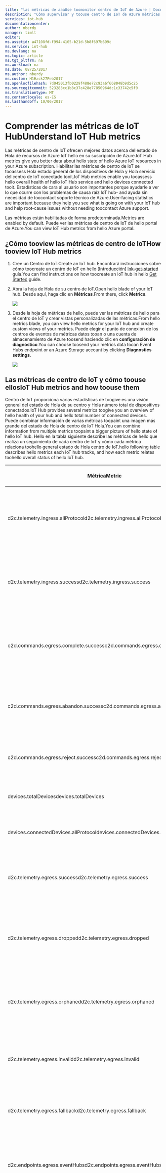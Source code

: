 ```yaml
---
title: "las métricas de aaaUse toomonitor centro de IoT de Azure | Documentos de Microsoft"
description: "Cómo supervisar y toouse centro de IoT de Azure métricas tooassess Hola estado general de los centros de IoT."
services: iot-hub
documentationcenter: 
author: nberdy
manager: timlt
editor: 
ms.assetid: a47108fd-f994-4105-b21d-5b8f697b699c
ms.service: iot-hub
ms.devlang: na
ms.topic: article
ms.tgt_pltfrm: na
ms.workload: na
ms.date: 08/25/2017
ms.author: nberdy
ms.custom: H1Hack27Feb2017
ms.openlocfilehash: 7d045013fb0229f488e72c93a6f668048b9d5c25
ms.sourcegitcommit: 523283cc1b3c37c428e77850964dc1c33742c5f0
ms.translationtype: MT
ms.contentlocale: es-ES
ms.lasthandoff: 10/06/2017
---
```

# <a name="understand-iot-hub-metrics"></a><span data-ttu-id="803fb-103">Comprender las métricas de IoT Hub</span><span class="sxs-lookup"><span data-stu-id="803fb-103">Understand IoT Hub metrics</span></span>
<span data-ttu-id="803fb-104">Las métricas de centro de IoT ofrecen mejores datos acerca del estado de Hola de recursos de Azure IoT hello en su suscripción de Azure.</span><span class="sxs-lookup"><span data-stu-id="803fb-104">IoT Hub metrics give you better data about hello state of hello Azure IoT resources in your Azure subscription.</span></span> <span data-ttu-id="803fb-105">Habilitar las métricas de centro de IoT se tooassess Hola estado general de los dispositivos de Hola y Hola servicio del centro de IoT conectado tooit.</span><span class="sxs-lookup"><span data-stu-id="803fb-105">IoT Hub metrics enable you tooassess hello overall health of hello IoT Hub service and hello devices connected tooit.</span></span> <span data-ttu-id="803fb-106">Estadísticas de cara al usuario son importantes porque ayudarle a ver lo que ocurre con los problemas de causa raíz IoT hub- and ayuda sin necesidad de toocontact soporte técnico de Azure.</span><span class="sxs-lookup"><span data-stu-id="803fb-106">User-facing statistics are important because they help you see what is going on with your IoT hub and help root-cause issues without needing toocontact Azure support.</span></span>

<span data-ttu-id="803fb-107">Las métricas están habilitadas de forma predeterminada.</span><span class="sxs-lookup"><span data-stu-id="803fb-107">Metrics are enabled by default.</span></span> <span data-ttu-id="803fb-108">Puede ver las métricas de centro de IoT de hello portal de Azure.</span><span class="sxs-lookup"><span data-stu-id="803fb-108">You can view IoT Hub metrics from hello Azure portal.</span></span>

## <a name="how-tooview-iot-hub-metrics"></a><span data-ttu-id="803fb-109">¿Cómo tooview las métricas de centro de IoT</span><span class="sxs-lookup"><span data-stu-id="803fb-109">How tooview IoT Hub metrics</span></span>
1. <span data-ttu-id="803fb-110">Cree un Centro de IoT.</span><span class="sxs-lookup"><span data-stu-id="803fb-110">Create an IoT hub.</span></span> <span data-ttu-id="803fb-111">Encontrará instrucciones sobre cómo toocreate un centro de IoT en hello [Introducción] [ lnk-get-started] guía.</span><span class="sxs-lookup"><span data-stu-id="803fb-111">You can find instructions on how toocreate an IoT hub in hello [Get Started][lnk-get-started] guide.</span></span>
2. <span data-ttu-id="803fb-112">Abra la hoja de Hola de su centro de IoT.</span><span class="sxs-lookup"><span data-stu-id="803fb-112">Open hello blade of your IoT hub.</span></span> <span data-ttu-id="803fb-113">Desde aquí, haga clic en **Métricas**.</span><span class="sxs-lookup"><span data-stu-id="803fb-113">From there, click **Metrics**.</span></span>
   
    ![][1]
3. <span data-ttu-id="803fb-114">Desde la hoja de métricas de hello, puede ver las métricas de hello para el centro de IoT y crear vistas personalizadas de las métricas.</span><span class="sxs-lookup"><span data-stu-id="803fb-114">From hello metrics blade, you can view hello metrics for your IoT hub and create custom views of your metrics.</span></span> <span data-ttu-id="803fb-115">Puede elegir el punto de conexión de los centros de eventos de métricas datos tooan o una cuenta de almacenamiento de Azure toosend haciendo clic en **configuración de diagnóstico**.</span><span class="sxs-lookup"><span data-stu-id="803fb-115">You can choose toosend your metrics data tooan Event Hubs endpoint or an Azure Storage account by clicking **Diagnostics settings**.</span></span>
   
    ![][2]

## <a name="iot-hub-metrics-and-how-toouse-them"></a><span data-ttu-id="803fb-116">Las métricas de centro de IoT y cómo toouse ellos</span><span class="sxs-lookup"><span data-stu-id="803fb-116">IoT Hub metrics and how toouse them</span></span>
<span data-ttu-id="803fb-117">Centro de IoT proporciona varias estadísticas de toogive es una visión general del estado de Hola de su centro y Hola número total de dispositivos conectados.</span><span class="sxs-lookup"><span data-stu-id="803fb-117">IoT Hub provides several metrics toogive you an overview of hello health of your hub and hello total number of connected devices.</span></span> <span data-ttu-id="803fb-118">Puede combinar información de varias métricas toopaint una imagen más grande del estado de Hola de centro de IoT Hola.</span><span class="sxs-lookup"><span data-stu-id="803fb-118">You can combine information from multiple metrics toopaint a bigger picture of hello state of hello IoT hub.</span></span> <span data-ttu-id="803fb-119">Hello en la tabla siguiente describe las métricas de hello que realiza un seguimiento de cada centro de IoT y cómo cada métrica relaciona toohello general estado de Hola centro de IoT.</span><span class="sxs-lookup"><span data-stu-id="803fb-119">hello following table describes hello metrics each IoT hub tracks, and how each metric relates toohello overall status of hello IoT hub.</span></span>

|<span data-ttu-id="803fb-120">Métrica</span><span class="sxs-lookup"><span data-stu-id="803fb-120">Metric</span></span>|<span data-ttu-id="803fb-121">Nombre de métrica para mostrar</span><span class="sxs-lookup"><span data-stu-id="803fb-121">Metric Display Name</span></span>|<span data-ttu-id="803fb-122">Unidad</span><span class="sxs-lookup"><span data-stu-id="803fb-122">Unit</span></span>|<span data-ttu-id="803fb-123">Tipo de agregación</span><span class="sxs-lookup"><span data-stu-id="803fb-123">Aggregation Type</span></span>|<span data-ttu-id="803fb-124">Description</span><span class="sxs-lookup"><span data-stu-id="803fb-124">Description</span></span>|
|---|---|---|---|---|
|<span data-ttu-id="803fb-125">d2c.telemetry.ingress.allProtocol</span><span class="sxs-lookup"><span data-stu-id="803fb-125">d2c.telemetry.ingress.allProtocol</span></span>|<span data-ttu-id="803fb-126">Intentos de envío de mensajes de telemetría</span><span class="sxs-lookup"><span data-stu-id="803fb-126">Telemetry message send attempts</span></span>|<span data-ttu-id="803fb-127">Recuento</span><span class="sxs-lookup"><span data-stu-id="803fb-127">Count</span></span>|<span data-ttu-id="803fb-128">Total</span><span class="sxs-lookup"><span data-stu-id="803fb-128">Total</span></span>|<span data-ttu-id="803fb-129">Número de toobe intento de telemetría de dispositivo para la nube mensajes enviados tooyour centro de IoT</span><span class="sxs-lookup"><span data-stu-id="803fb-129">Number of device-to-cloud telemetry messages attempted toobe sent tooyour IoT hub</span></span>|
|<span data-ttu-id="803fb-130">d2c.telemetry.ingress.success</span><span class="sxs-lookup"><span data-stu-id="803fb-130">d2c.telemetry.ingress.success</span></span>|<span data-ttu-id="803fb-131">Mensajes de telemetría enviados</span><span class="sxs-lookup"><span data-stu-id="803fb-131">Telemetry messages sent</span></span>|<span data-ttu-id="803fb-132">Recuento</span><span class="sxs-lookup"><span data-stu-id="803fb-132">Count</span></span>|<span data-ttu-id="803fb-133">Total</span><span class="sxs-lookup"><span data-stu-id="803fb-133">Total</span></span>|<span data-ttu-id="803fb-134">Número de mensajes de telemetría de dispositivo para la nube enviado correctamente el centro de IoT tooyour</span><span class="sxs-lookup"><span data-stu-id="803fb-134">Number of device-to-cloud telemetry messages sent successfully tooyour IoT hub</span></span>|
|<span data-ttu-id="803fb-135">c2d.commands.egress.complete.success</span><span class="sxs-lookup"><span data-stu-id="803fb-135">c2d.commands.egress.complete.success</span></span>|<span data-ttu-id="803fb-136">Comandos completados</span><span class="sxs-lookup"><span data-stu-id="803fb-136">Commands completed</span></span>|<span data-ttu-id="803fb-137">Recuento</span><span class="sxs-lookup"><span data-stu-id="803fb-137">Count</span></span>|<span data-ttu-id="803fb-138">Total</span><span class="sxs-lookup"><span data-stu-id="803fb-138">Total</span></span>|<span data-ttu-id="803fb-139">Número de comandos en la nube al dispositivo que se completó correctamente por dispositivo de Hola</span><span class="sxs-lookup"><span data-stu-id="803fb-139">Number of cloud-to-device commands completed successfully by hello device</span></span>|
|<span data-ttu-id="803fb-140">c2d.commands.egress.abandon.success</span><span class="sxs-lookup"><span data-stu-id="803fb-140">c2d.commands.egress.abandon.success</span></span>|<span data-ttu-id="803fb-141">Comandos abandonados</span><span class="sxs-lookup"><span data-stu-id="803fb-141">Commands abandoned</span></span>|<span data-ttu-id="803fb-142">Recuento</span><span class="sxs-lookup"><span data-stu-id="803fb-142">Count</span></span>|<span data-ttu-id="803fb-143">Total</span><span class="sxs-lookup"><span data-stu-id="803fb-143">Total</span></span>|<span data-ttu-id="803fb-144">Número de comandos en la nube al dispositivo abandonados por el dispositivo de Hola</span><span class="sxs-lookup"><span data-stu-id="803fb-144">Number of cloud-to-device commands abandoned by hello device</span></span>|
|<span data-ttu-id="803fb-145">c2d.commands.egress.reject.success</span><span class="sxs-lookup"><span data-stu-id="803fb-145">c2d.commands.egress.reject.success</span></span>|<span data-ttu-id="803fb-146">Comandos rechazados</span><span class="sxs-lookup"><span data-stu-id="803fb-146">Commands rejected</span></span>|<span data-ttu-id="803fb-147">Recuento</span><span class="sxs-lookup"><span data-stu-id="803fb-147">Count</span></span>|<span data-ttu-id="803fb-148">Total</span><span class="sxs-lookup"><span data-stu-id="803fb-148">Total</span></span>|<span data-ttu-id="803fb-149">Número de comandos en la nube al dispositivo rechazado por dispositivo de Hola</span><span class="sxs-lookup"><span data-stu-id="803fb-149">Number of cloud-to-device commands rejected by hello device</span></span>|
|<span data-ttu-id="803fb-150">devices.totalDevices</span><span class="sxs-lookup"><span data-stu-id="803fb-150">devices.totalDevices</span></span>|<span data-ttu-id="803fb-151">Número total de dispositivos</span><span class="sxs-lookup"><span data-stu-id="803fb-151">Total devices</span></span>|<span data-ttu-id="803fb-152">Recuento</span><span class="sxs-lookup"><span data-stu-id="803fb-152">Count</span></span>|<span data-ttu-id="803fb-153">Total</span><span class="sxs-lookup"><span data-stu-id="803fb-153">Total</span></span>|<span data-ttu-id="803fb-154">Número de dispositivos registrados tooyour centro de IoT</span><span class="sxs-lookup"><span data-stu-id="803fb-154">Number of devices registered tooyour IoT hub</span></span>|
|<span data-ttu-id="803fb-155">devices.connectedDevices.allProtocol</span><span class="sxs-lookup"><span data-stu-id="803fb-155">devices.connectedDevices.allProtocol</span></span>|<span data-ttu-id="803fb-156">Dispositivos conectados</span><span class="sxs-lookup"><span data-stu-id="803fb-156">Connected devices</span></span>|<span data-ttu-id="803fb-157">Recuento</span><span class="sxs-lookup"><span data-stu-id="803fb-157">Count</span></span>|<span data-ttu-id="803fb-158">Total</span><span class="sxs-lookup"><span data-stu-id="803fb-158">Total</span></span>|<span data-ttu-id="803fb-159">Centro de IoT tooyour el número de dispositivos conectados</span><span class="sxs-lookup"><span data-stu-id="803fb-159">Number of devices connected tooyour IoT hub</span></span>|
|<span data-ttu-id="803fb-160">d2c.telemetry.egress.success</span><span class="sxs-lookup"><span data-stu-id="803fb-160">d2c.telemetry.egress.success</span></span>|<span data-ttu-id="803fb-161">Mensajes de telemetría entregados</span><span class="sxs-lookup"><span data-stu-id="803fb-161">Telemetry messages delivered</span></span>|<span data-ttu-id="803fb-162">Recuento</span><span class="sxs-lookup"><span data-stu-id="803fb-162">Count</span></span>|<span data-ttu-id="803fb-163">Total</span><span class="sxs-lookup"><span data-stu-id="803fb-163">Total</span></span>|<span data-ttu-id="803fb-164">Número de veces que los mensajes se han escrito correctamente tooendpoints (total)</span><span class="sxs-lookup"><span data-stu-id="803fb-164">Number of times messages were successfully written tooendpoints (total)</span></span>|
|<span data-ttu-id="803fb-165">d2c.telemetry.egress.dropped</span><span class="sxs-lookup"><span data-stu-id="803fb-165">d2c.telemetry.egress.dropped</span></span>|<span data-ttu-id="803fb-166">Mensajes descartados</span><span class="sxs-lookup"><span data-stu-id="803fb-166">Dropped messages</span></span>|<span data-ttu-id="803fb-167">Recuento</span><span class="sxs-lookup"><span data-stu-id="803fb-167">Count</span></span>|<span data-ttu-id="803fb-168">Total</span><span class="sxs-lookup"><span data-stu-id="803fb-168">Total</span></span>|<span data-ttu-id="803fb-169">Número de mensajes quitados porque no coincidían con las rutas y se deshabilitó la ruta de reserva de Hola</span><span class="sxs-lookup"><span data-stu-id="803fb-169">Number of messages dropped because they did not match any routes and hello fallback route was disabled</span></span>|
|<span data-ttu-id="803fb-170">d2c.telemetry.egress.orphaned</span><span class="sxs-lookup"><span data-stu-id="803fb-170">d2c.telemetry.egress.orphaned</span></span>|<span data-ttu-id="803fb-171">Mensajes huérfanos</span><span class="sxs-lookup"><span data-stu-id="803fb-171">Orphaned messages</span></span>|<span data-ttu-id="803fb-172">Recuento</span><span class="sxs-lookup"><span data-stu-id="803fb-172">Count</span></span>|<span data-ttu-id="803fb-173">Total</span><span class="sxs-lookup"><span data-stu-id="803fb-173">Total</span></span>|<span data-ttu-id="803fb-174">recuento de Hola de mensajes no coincide con ninguna ruta incluida la ruta de reserva de Hola</span><span class="sxs-lookup"><span data-stu-id="803fb-174">hello count of messages not matching any routes including hello fallback route</span></span>|
|<span data-ttu-id="803fb-175">d2c.telemetry.egress.invalid</span><span class="sxs-lookup"><span data-stu-id="803fb-175">d2c.telemetry.egress.invalid</span></span>|<span data-ttu-id="803fb-176">Mensajes no válidos</span><span class="sxs-lookup"><span data-stu-id="803fb-176">Invalid messages</span></span>|<span data-ttu-id="803fb-177">Recuento</span><span class="sxs-lookup"><span data-stu-id="803fb-177">Count</span></span>|<span data-ttu-id="803fb-178">Total</span><span class="sxs-lookup"><span data-stu-id="803fb-178">Total</span></span>|<span data-ttu-id="803fb-179">Hello número de mensajes no entregados debido tooincompatibility con punto de conexión de Hola</span><span class="sxs-lookup"><span data-stu-id="803fb-179">hello count of messages not delivered due tooincompatibility with hello endpoint</span></span>|
|<span data-ttu-id="803fb-180">d2c.telemetry.egress.fallback</span><span class="sxs-lookup"><span data-stu-id="803fb-180">d2c.telemetry.egress.fallback</span></span>|<span data-ttu-id="803fb-181">Mensajes que coinciden con la condición de reserva</span><span class="sxs-lookup"><span data-stu-id="803fb-181">Messages matching fallback condition</span></span>|<span data-ttu-id="803fb-182">Recuento</span><span class="sxs-lookup"><span data-stu-id="803fb-182">Count</span></span>|<span data-ttu-id="803fb-183">Total</span><span class="sxs-lookup"><span data-stu-id="803fb-183">Total</span></span>|<span data-ttu-id="803fb-184">Número de mensajes enviados de extremo de reserva toohello</span><span class="sxs-lookup"><span data-stu-id="803fb-184">Number of messages written toohello fallback endpoint</span></span>|
|<span data-ttu-id="803fb-185">d2c.endpoints.egress.eventHubs</span><span class="sxs-lookup"><span data-stu-id="803fb-185">d2c.endpoints.egress.eventHubs</span></span>|<span data-ttu-id="803fb-186">Mensajes entregan tooEvent los extremos del centro</span><span class="sxs-lookup"><span data-stu-id="803fb-186">Messages delivered tooEvent Hub endpoints</span></span>|<span data-ttu-id="803fb-187">Recuento</span><span class="sxs-lookup"><span data-stu-id="803fb-187">Count</span></span>|<span data-ttu-id="803fb-188">Total</span><span class="sxs-lookup"><span data-stu-id="803fb-188">Total</span></span>|<span data-ttu-id="803fb-189">Número de veces que los mensajes se trataban tooEvent escrito correctamente los extremos del centro</span><span class="sxs-lookup"><span data-stu-id="803fb-189">Number of times messages were successfully written tooEvent Hub endpoints</span></span>|
|<span data-ttu-id="803fb-190">d2c.endpoints.latency.eventHubs</span><span class="sxs-lookup"><span data-stu-id="803fb-190">d2c.endpoints.latency.eventHubs</span></span>|<span data-ttu-id="803fb-191">Latencia de mensajes para los puntos de conexión del Centro de eventos</span><span class="sxs-lookup"><span data-stu-id="803fb-191">Message latency for Event Hub endpoints</span></span>|<span data-ttu-id="803fb-192">Milisegundos</span><span class="sxs-lookup"><span data-stu-id="803fb-192">Milliseconds</span></span>|<span data-ttu-id="803fb-193">Media</span><span class="sxs-lookup"><span data-stu-id="803fb-193">Average</span></span>|<span data-ttu-id="803fb-194">Hola promedio de latencia entre la entrada de mensaje y el centro de IoT toohello de mensaje de entrada en un punto de conexión de concentrador de eventos, en milisegundos</span><span class="sxs-lookup"><span data-stu-id="803fb-194">hello average latency between message ingress toohello IoT hub and message ingress into an Event Hub endpoint, in milliseconds</span></span>|
|<span data-ttu-id="803fb-195">d2c.endpoints.egress.serviceBusQueues</span><span class="sxs-lookup"><span data-stu-id="803fb-195">d2c.endpoints.egress.serviceBusQueues</span></span>|<span data-ttu-id="803fb-196">Mensajes entregan tooService puntos de conexión de la cola de Bus</span><span class="sxs-lookup"><span data-stu-id="803fb-196">Messages delivered tooService Bus Queue endpoints</span></span>|<span data-ttu-id="803fb-197">Recuento</span><span class="sxs-lookup"><span data-stu-id="803fb-197">Count</span></span>|<span data-ttu-id="803fb-198">Total</span><span class="sxs-lookup"><span data-stu-id="803fb-198">Total</span></span>|<span data-ttu-id="803fb-199">Número de veces mensajes se trataban como puntos de conexión de la cola de Bus tooService escrito correctamente</span><span class="sxs-lookup"><span data-stu-id="803fb-199">Number of times messages were successfully written tooService Bus Queue endpoints</span></span>|
|<span data-ttu-id="803fb-200">d2c.endpoints.latency.serviceBusQueues</span><span class="sxs-lookup"><span data-stu-id="803fb-200">d2c.endpoints.latency.serviceBusQueues</span></span>|<span data-ttu-id="803fb-201">Latencia de mensajes para los puntos de conexión de la cola de Service Bus</span><span class="sxs-lookup"><span data-stu-id="803fb-201">Message latency for Service Bus Queue endpoints</span></span>|<span data-ttu-id="803fb-202">Milisegundos</span><span class="sxs-lookup"><span data-stu-id="803fb-202">Milliseconds</span></span>|<span data-ttu-id="803fb-203">Media</span><span class="sxs-lookup"><span data-stu-id="803fb-203">Average</span></span>|<span data-ttu-id="803fb-204">Hola promedio de latencia entre la entrada de mensaje y el centro de IoT toohello de mensaje de entrada en un punto de conexión de la cola de Bus de servicio, en milisegundos</span><span class="sxs-lookup"><span data-stu-id="803fb-204">hello average latency between message ingress toohello IoT hub and message ingress into a Service Bus Queue endpoint, in milliseconds</span></span>|
|<span data-ttu-id="803fb-205">d2c.endpoints.egress.serviceBusTopics</span><span class="sxs-lookup"><span data-stu-id="803fb-205">d2c.endpoints.egress.serviceBusTopics</span></span>|<span data-ttu-id="803fb-206">Mensajes entregan tooService puntos de conexión de tema de Bus</span><span class="sxs-lookup"><span data-stu-id="803fb-206">Messages delivered tooService Bus Topic endpoints</span></span>|<span data-ttu-id="803fb-207">Recuento</span><span class="sxs-lookup"><span data-stu-id="803fb-207">Count</span></span>|<span data-ttu-id="803fb-208">Total</span><span class="sxs-lookup"><span data-stu-id="803fb-208">Total</span></span>|<span data-ttu-id="803fb-209">Número de veces mensajes se trataban como puntos de conexión de tema de Bus tooService escrito correctamente</span><span class="sxs-lookup"><span data-stu-id="803fb-209">Number of times messages were successfully written tooService Bus Topic endpoints</span></span>|
|<span data-ttu-id="803fb-210">d2c.endpoints.latency.serviceBusTopics</span><span class="sxs-lookup"><span data-stu-id="803fb-210">d2c.endpoints.latency.serviceBusTopics</span></span>|<span data-ttu-id="803fb-211">Latencia de mensajes para los puntos de conexión del tema de Service Bus</span><span class="sxs-lookup"><span data-stu-id="803fb-211">Message latency for Service Bus Topic endpoints</span></span>|<span data-ttu-id="803fb-212">Milisegundos</span><span class="sxs-lookup"><span data-stu-id="803fb-212">Milliseconds</span></span>|<span data-ttu-id="803fb-213">Media</span><span class="sxs-lookup"><span data-stu-id="803fb-213">Average</span></span>|<span data-ttu-id="803fb-214">Hola promedio de latencia entre la entrada de mensaje y el centro de IoT toohello de mensaje de entrada en un punto de conexión de tema de Bus de servicio, en milisegundos</span><span class="sxs-lookup"><span data-stu-id="803fb-214">hello average latency between message ingress toohello IoT hub and message ingress into a Service Bus Topic endpoint, in milliseconds</span></span>|
|<span data-ttu-id="803fb-215">d2c.endpoints.egress.builtIn.events</span><span class="sxs-lookup"><span data-stu-id="803fb-215">d2c.endpoints.egress.builtIn.events</span></span>|<span data-ttu-id="803fb-216">Mensajes entregados extremo predefinido toohello (mensajes y eventos)</span><span class="sxs-lookup"><span data-stu-id="803fb-216">Messages delivered toohello built-in endpoint (messages/events)</span></span>|<span data-ttu-id="803fb-217">Recuento</span><span class="sxs-lookup"><span data-stu-id="803fb-217">Count</span></span>|<span data-ttu-id="803fb-218">Total</span><span class="sxs-lookup"><span data-stu-id="803fb-218">Total</span></span>|<span data-ttu-id="803fb-219">Número de veces que los mensajes se trataban extremo predefinido toohello correctamente escrito (mensajes y eventos)</span><span class="sxs-lookup"><span data-stu-id="803fb-219">Number of times messages were successfully written toohello built-in endpoint (messages/events)</span></span>|
|<span data-ttu-id="803fb-220">d2c.endpoints.latency.builtIn.events</span><span class="sxs-lookup"><span data-stu-id="803fb-220">d2c.endpoints.latency.builtIn.events</span></span>|<span data-ttu-id="803fb-221">Latencia de mensajes para punto de conexión Hola integrados (mensajes y eventos)</span><span class="sxs-lookup"><span data-stu-id="803fb-221">Message latency for hello built-in endpoint (messages/events)</span></span>|<span data-ttu-id="803fb-222">Milisegundos</span><span class="sxs-lookup"><span data-stu-id="803fb-222">Milliseconds</span></span>|<span data-ttu-id="803fb-223">Media</span><span class="sxs-lookup"><span data-stu-id="803fb-223">Average</span></span>|<span data-ttu-id="803fb-224">Hola promedio de latencia entre la entrada de mensaje y el centro de IoT de mensaje de entrada toohello en extremo predefinido hello (mensajes y eventos), en milisegundos</span><span class="sxs-lookup"><span data-stu-id="803fb-224">hello average latency between message ingress toohello IoT hub and message ingress into hello built-in endpoint (messages/events), in milliseconds</span></span> |
|<span data-ttu-id="803fb-225">d2c.twin.read.success</span><span class="sxs-lookup"><span data-stu-id="803fb-225">d2c.twin.read.success</span></span>|<span data-ttu-id="803fb-226">Lecturas gemelas correctas de los dispositivos</span><span class="sxs-lookup"><span data-stu-id="803fb-226">Successful twin reads from devices</span></span>|<span data-ttu-id="803fb-227">Recuento</span><span class="sxs-lookup"><span data-stu-id="803fb-227">Count</span></span>|<span data-ttu-id="803fb-228">Total</span><span class="sxs-lookup"><span data-stu-id="803fb-228">Total</span></span>|<span data-ttu-id="803fb-229">recuento de Hola de correctamente todas las lecturas gemelos iniciadas por el dispositivo.</span><span class="sxs-lookup"><span data-stu-id="803fb-229">hello count of all successful device-initiated twin reads.</span></span>|
|<span data-ttu-id="803fb-230">d2c.twin.read.failure</span><span class="sxs-lookup"><span data-stu-id="803fb-230">d2c.twin.read.failure</span></span>|<span data-ttu-id="803fb-231">Lecturas gemelas con error de los dispositivos</span><span class="sxs-lookup"><span data-stu-id="803fb-231">Failed twin reads from devices</span></span>|<span data-ttu-id="803fb-232">Recuento</span><span class="sxs-lookup"><span data-stu-id="803fb-232">Count</span></span>|<span data-ttu-id="803fb-233">Total</span><span class="sxs-lookup"><span data-stu-id="803fb-233">Total</span></span>|<span data-ttu-id="803fb-234">recuento de Hola de todas las no pudo lecturas gemelos iniciadas por el dispositivo.</span><span class="sxs-lookup"><span data-stu-id="803fb-234">hello count of all failed device-initiated twin reads.</span></span>|
|<span data-ttu-id="803fb-235">d2c.twin.read.size</span><span class="sxs-lookup"><span data-stu-id="803fb-235">d2c.twin.read.size</span></span>|<span data-ttu-id="803fb-236">Tamaño de la respuesta de las lecturas gemelas de dispositivos</span><span class="sxs-lookup"><span data-stu-id="803fb-236">Response size of twin reads from devices</span></span>|<span data-ttu-id="803fb-237">Bytes</span><span class="sxs-lookup"><span data-stu-id="803fb-237">Bytes</span></span>|<span data-ttu-id="803fb-238">Media</span><span class="sxs-lookup"><span data-stu-id="803fb-238">Average</span></span>|<span data-ttu-id="803fb-239">promedio de Hello, min y max del todo correcta iniciadas por el dispositivo dos lecturas.</span><span class="sxs-lookup"><span data-stu-id="803fb-239">hello average, min, and max of all successful device-initiated twin reads.</span></span>|
|<span data-ttu-id="803fb-240">d2c.twin.update.success</span><span class="sxs-lookup"><span data-stu-id="803fb-240">d2c.twin.update.success</span></span>|<span data-ttu-id="803fb-241">Actualizaciones gemelas correctas de los dispositivos</span><span class="sxs-lookup"><span data-stu-id="803fb-241">Successful twin updates from devices</span></span>|<span data-ttu-id="803fb-242">Recuento</span><span class="sxs-lookup"><span data-stu-id="803fb-242">Count</span></span>|<span data-ttu-id="803fb-243">Total</span><span class="sxs-lookup"><span data-stu-id="803fb-243">Total</span></span>|<span data-ttu-id="803fb-244">recuento de Hola de correctamente todas las actualizaciones de gemelas iniciadas por el dispositivo.</span><span class="sxs-lookup"><span data-stu-id="803fb-244">hello count of all successful device-initiated twin updates.</span></span>|
|<span data-ttu-id="803fb-245">d2c.twin.update.failure</span><span class="sxs-lookup"><span data-stu-id="803fb-245">d2c.twin.update.failure</span></span>|<span data-ttu-id="803fb-246">Actualizaciones gemelas con error de los dispositivos</span><span class="sxs-lookup"><span data-stu-id="803fb-246">Failed twin updates from devices</span></span>|<span data-ttu-id="803fb-247">Recuento</span><span class="sxs-lookup"><span data-stu-id="803fb-247">Count</span></span>|<span data-ttu-id="803fb-248">Total</span><span class="sxs-lookup"><span data-stu-id="803fb-248">Total</span></span>|<span data-ttu-id="803fb-249">recuento de Hola de todas las actualizaciones de gemelas iniciadas por el dispositivo con error.</span><span class="sxs-lookup"><span data-stu-id="803fb-249">hello count of all failed device-initiated twin updates.</span></span>|
|<span data-ttu-id="803fb-250">d2c.twin.update.size</span><span class="sxs-lookup"><span data-stu-id="803fb-250">d2c.twin.update.size</span></span>|<span data-ttu-id="803fb-251">Tamaño de las actualizaciones gemelas de los dispositivos</span><span class="sxs-lookup"><span data-stu-id="803fb-251">Size of twin updates from devices</span></span>|<span data-ttu-id="803fb-252">Bytes</span><span class="sxs-lookup"><span data-stu-id="803fb-252">Bytes</span></span>|<span data-ttu-id="803fb-253">Media</span><span class="sxs-lookup"><span data-stu-id="803fb-253">Average</span></span>|<span data-ttu-id="803fb-254">Hola average, min y el tamaño máximo de todos los correcta iniciadas por el dispositivo dos actualizaciones.</span><span class="sxs-lookup"><span data-stu-id="803fb-254">hello average, min, and max size of all successful device-initiated twin updates.</span></span>|
|<span data-ttu-id="803fb-255">c2d.methods.success</span><span class="sxs-lookup"><span data-stu-id="803fb-255">c2d.methods.success</span></span>|<span data-ttu-id="803fb-256">Invocaciones correctas al método directo</span><span class="sxs-lookup"><span data-stu-id="803fb-256">Successful direct method invocations</span></span>|<span data-ttu-id="803fb-257">Recuento</span><span class="sxs-lookup"><span data-stu-id="803fb-257">Count</span></span>|<span data-ttu-id="803fb-258">Total</span><span class="sxs-lookup"><span data-stu-id="803fb-258">Total</span></span>|<span data-ttu-id="803fb-259">recuento de Hola de correctamente todas las llamadas a métodos directas.</span><span class="sxs-lookup"><span data-stu-id="803fb-259">hello count of all successful direct method calls.</span></span>|
|<span data-ttu-id="803fb-260">c2d.methods.failure</span><span class="sxs-lookup"><span data-stu-id="803fb-260">c2d.methods.failure</span></span>|<span data-ttu-id="803fb-261">Invocaciones al método directo con error</span><span class="sxs-lookup"><span data-stu-id="803fb-261">Failed direct method invocations</span></span>|<span data-ttu-id="803fb-262">Recuento</span><span class="sxs-lookup"><span data-stu-id="803fb-262">Count</span></span>|<span data-ttu-id="803fb-263">Total</span><span class="sxs-lookup"><span data-stu-id="803fb-263">Total</span></span>|<span data-ttu-id="803fb-264">recuento de Hola de todas las no pudo llamadas directas.</span><span class="sxs-lookup"><span data-stu-id="803fb-264">hello count of all failed direct method calls.</span></span>|
|<span data-ttu-id="803fb-265">c2d.methods.requestSize</span><span class="sxs-lookup"><span data-stu-id="803fb-265">c2d.methods.requestSize</span></span>|<span data-ttu-id="803fb-266">Tamaño de la solicitud de las invocaciones a métodos directos</span><span class="sxs-lookup"><span data-stu-id="803fb-266">Request size of direct method invocations</span></span>|<span data-ttu-id="803fb-267">Bytes</span><span class="sxs-lookup"><span data-stu-id="803fb-267">Bytes</span></span>|<span data-ttu-id="803fb-268">Media</span><span class="sxs-lookup"><span data-stu-id="803fb-268">Average</span></span>|<span data-ttu-id="803fb-269">Hola average, min y número máximo de solicitudes de método directo todas correctas.</span><span class="sxs-lookup"><span data-stu-id="803fb-269">hello average, min, and max of all successful direct method requests.</span></span>|
|<span data-ttu-id="803fb-270">c2d.methods.responseSize</span><span class="sxs-lookup"><span data-stu-id="803fb-270">c2d.methods.responseSize</span></span>|<span data-ttu-id="803fb-271">Tamaño de la respuesta de las invocaciones a métodos directos</span><span class="sxs-lookup"><span data-stu-id="803fb-271">Response size of direct method invocations</span></span>|<span data-ttu-id="803fb-272">Bytes</span><span class="sxs-lookup"><span data-stu-id="803fb-272">Bytes</span></span>|<span data-ttu-id="803fb-273">Media</span><span class="sxs-lookup"><span data-stu-id="803fb-273">Average</span></span>|<span data-ttu-id="803fb-274">promedio de Hello, min y max de todas las respuestas de método directo correcta.</span><span class="sxs-lookup"><span data-stu-id="803fb-274">hello average, min, and max of all successful direct method responses.</span></span>|
|<span data-ttu-id="803fb-275">c2d.twin.read.success</span><span class="sxs-lookup"><span data-stu-id="803fb-275">c2d.twin.read.success</span></span>|<span data-ttu-id="803fb-276">Lecturas gemelas correctas del back-end</span><span class="sxs-lookup"><span data-stu-id="803fb-276">Successful twin reads from back end</span></span>|<span data-ttu-id="803fb-277">Recuento</span><span class="sxs-lookup"><span data-stu-id="803fb-277">Count</span></span>|<span data-ttu-id="803fb-278">Total</span><span class="sxs-lookup"><span data-stu-id="803fb-278">Total</span></span>|<span data-ttu-id="803fb-279">recuento de Hola de correctamente todas las lecturas gemelos iniciado por back-end.</span><span class="sxs-lookup"><span data-stu-id="803fb-279">hello count of all successful back-end-initiated twin reads.</span></span>|
|<span data-ttu-id="803fb-280">c2d.twin.read.failure</span><span class="sxs-lookup"><span data-stu-id="803fb-280">c2d.twin.read.failure</span></span>|<span data-ttu-id="803fb-281">Lecturas gemelas con error del back-end</span><span class="sxs-lookup"><span data-stu-id="803fb-281">Failed twin reads from back end</span></span>|<span data-ttu-id="803fb-282">Recuento</span><span class="sxs-lookup"><span data-stu-id="803fb-282">Count</span></span>|<span data-ttu-id="803fb-283">Total</span><span class="sxs-lookup"><span data-stu-id="803fb-283">Total</span></span>|<span data-ttu-id="803fb-284">recuento de Hola de todas las no pudo lecturas gemelos iniciado por back-end.</span><span class="sxs-lookup"><span data-stu-id="803fb-284">hello count of all failed back-end-initiated twin reads.</span></span>|
|<span data-ttu-id="803fb-285">c2d.twin.read.size</span><span class="sxs-lookup"><span data-stu-id="803fb-285">c2d.twin.read.size</span></span>|<span data-ttu-id="803fb-286">Tamaño de la respuesta de las lecturas gemelas del back-end</span><span class="sxs-lookup"><span data-stu-id="803fb-286">Response size of twin reads from back end</span></span>|<span data-ttu-id="803fb-287">Bytes</span><span class="sxs-lookup"><span data-stu-id="803fb-287">Bytes</span></span>|<span data-ttu-id="803fb-288">Media</span><span class="sxs-lookup"><span data-stu-id="803fb-288">Average</span></span>|<span data-ttu-id="803fb-289">promedio de Hello, min y max del todo correcta iniciadas por el back end dos lecturas.</span><span class="sxs-lookup"><span data-stu-id="803fb-289">hello average, min, and max of all successful back-end-initiated twin reads.</span></span>|
|<span data-ttu-id="803fb-290">c2d.twin.update.success</span><span class="sxs-lookup"><span data-stu-id="803fb-290">c2d.twin.update.success</span></span>|<span data-ttu-id="803fb-291">Actualizaciones gemelas correctas del back-end</span><span class="sxs-lookup"><span data-stu-id="803fb-291">Successful twin updates from back end</span></span>|<span data-ttu-id="803fb-292">Recuento</span><span class="sxs-lookup"><span data-stu-id="803fb-292">Count</span></span>|<span data-ttu-id="803fb-293">Total</span><span class="sxs-lookup"><span data-stu-id="803fb-293">Total</span></span>|<span data-ttu-id="803fb-294">recuento de Hola de correctamente todas las actualizaciones de gemelas iniciado por back-end.</span><span class="sxs-lookup"><span data-stu-id="803fb-294">hello count of all successful back-end-initiated twin updates.</span></span>|
|<span data-ttu-id="803fb-295">c2d.twin.update.failure</span><span class="sxs-lookup"><span data-stu-id="803fb-295">c2d.twin.update.failure</span></span>|<span data-ttu-id="803fb-296">Actualizaciones gemelas con error del back-end</span><span class="sxs-lookup"><span data-stu-id="803fb-296">Failed twin updates from back end</span></span>|<span data-ttu-id="803fb-297">Recuento</span><span class="sxs-lookup"><span data-stu-id="803fb-297">Count</span></span>|<span data-ttu-id="803fb-298">Total</span><span class="sxs-lookup"><span data-stu-id="803fb-298">Total</span></span>|<span data-ttu-id="803fb-299">recuento de Hola de todas las actualizaciones de gemelas iniciado por back-end con error.</span><span class="sxs-lookup"><span data-stu-id="803fb-299">hello count of all failed back-end-initiated twin updates.</span></span>|
|<span data-ttu-id="803fb-300">c2d.twin.update.size</span><span class="sxs-lookup"><span data-stu-id="803fb-300">c2d.twin.update.size</span></span>|<span data-ttu-id="803fb-301">Tamaño de las actualizaciones gemelas del back-end</span><span class="sxs-lookup"><span data-stu-id="803fb-301">Size of twin updates from back end</span></span>|<span data-ttu-id="803fb-302">Bytes</span><span class="sxs-lookup"><span data-stu-id="803fb-302">Bytes</span></span>|<span data-ttu-id="803fb-303">Media</span><span class="sxs-lookup"><span data-stu-id="803fb-303">Average</span></span>|<span data-ttu-id="803fb-304">Hola average, min y tamaño máximo de todos los correcta iniciadas por el back end dos actualizaciones.</span><span class="sxs-lookup"><span data-stu-id="803fb-304">hello average, min, and max size of all successful back-end-initiated twin updates.</span></span>|
|<span data-ttu-id="803fb-305">twinQueries.success</span><span class="sxs-lookup"><span data-stu-id="803fb-305">twinQueries.success</span></span>|<span data-ttu-id="803fb-306">Consultas gemelas correctas</span><span class="sxs-lookup"><span data-stu-id="803fb-306">Successful twin queries</span></span>|<span data-ttu-id="803fb-307">Recuento</span><span class="sxs-lookup"><span data-stu-id="803fb-307">Count</span></span>|<span data-ttu-id="803fb-308">Total</span><span class="sxs-lookup"><span data-stu-id="803fb-308">Total</span></span>|<span data-ttu-id="803fb-309">recuento de Hola de todas las consultas de gemelas correcta.</span><span class="sxs-lookup"><span data-stu-id="803fb-309">hello count of all successful twin queries.</span></span>|
|<span data-ttu-id="803fb-310">twinQueries.failure</span><span class="sxs-lookup"><span data-stu-id="803fb-310">twinQueries.failure</span></span>|<span data-ttu-id="803fb-311">Consultas gemelas con error</span><span class="sxs-lookup"><span data-stu-id="803fb-311">Failed twin queries</span></span>|<span data-ttu-id="803fb-312">Recuento</span><span class="sxs-lookup"><span data-stu-id="803fb-312">Count</span></span>|<span data-ttu-id="803fb-313">Total</span><span class="sxs-lookup"><span data-stu-id="803fb-313">Total</span></span>|<span data-ttu-id="803fb-314">recuento de Hola de todas las consultas de dos errores.</span><span class="sxs-lookup"><span data-stu-id="803fb-314">hello count of all failed twin queries.</span></span>|
|<span data-ttu-id="803fb-315">twinQueries.resultSize</span><span class="sxs-lookup"><span data-stu-id="803fb-315">twinQueries.resultSize</span></span>|<span data-ttu-id="803fb-316">Tamaño de resultado de consultas gemelas</span><span class="sxs-lookup"><span data-stu-id="803fb-316">Twin queries result size</span></span>|<span data-ttu-id="803fb-317">Bytes</span><span class="sxs-lookup"><span data-stu-id="803fb-317">Bytes</span></span>|<span data-ttu-id="803fb-318">Media</span><span class="sxs-lookup"><span data-stu-id="803fb-318">Average</span></span>|<span data-ttu-id="803fb-319">Hola average, min y máximo de tamaño de los resultados de todas las consultas de gemelas correcta Hola.</span><span class="sxs-lookup"><span data-stu-id="803fb-319">hello average, min, and max of hello result size of all successful twin queries.</span></span>|
|<span data-ttu-id="803fb-320">jobs.createTwinUpdateJob.success</span><span class="sxs-lookup"><span data-stu-id="803fb-320">jobs.createTwinUpdateJob.success</span></span>|<span data-ttu-id="803fb-321">Creaciones correctas de trabajos de actualización gemelos</span><span class="sxs-lookup"><span data-stu-id="803fb-321">Successful creations of twin update jobs</span></span>|<span data-ttu-id="803fb-322">Recuento</span><span class="sxs-lookup"><span data-stu-id="803fb-322">Count</span></span>|<span data-ttu-id="803fb-323">Total</span><span class="sxs-lookup"><span data-stu-id="803fb-323">Total</span></span>|<span data-ttu-id="803fb-324">recuento de Hola de toda la creación correcta de los trabajos de actualización gemelas.</span><span class="sxs-lookup"><span data-stu-id="803fb-324">hello count of all successful creation of twin update jobs.</span></span>|
|<span data-ttu-id="803fb-325">jobs.createTwinUpdateJob.failure</span><span class="sxs-lookup"><span data-stu-id="803fb-325">jobs.createTwinUpdateJob.failure</span></span>|<span data-ttu-id="803fb-326">Creaciones con error de trabajos de actualización gemelos</span><span class="sxs-lookup"><span data-stu-id="803fb-326">Failed creations of twin update jobs</span></span>|<span data-ttu-id="803fb-327">Recuento</span><span class="sxs-lookup"><span data-stu-id="803fb-327">Count</span></span>|<span data-ttu-id="803fb-328">Total</span><span class="sxs-lookup"><span data-stu-id="803fb-328">Total</span></span>|<span data-ttu-id="803fb-329">recuento de Hola de todos los error en la creación de trabajos de actualización de gemelas.</span><span class="sxs-lookup"><span data-stu-id="803fb-329">hello count of all failed creation of twin update jobs.</span></span>|
|<span data-ttu-id="803fb-330">jobs.createDirectMethodJob.success</span><span class="sxs-lookup"><span data-stu-id="803fb-330">jobs.createDirectMethodJob.success</span></span>|<span data-ttu-id="803fb-331">Creaciones correctas de trabajos de invocación de método</span><span class="sxs-lookup"><span data-stu-id="803fb-331">Successful creations of method invocation jobs</span></span>|<span data-ttu-id="803fb-332">Recuento</span><span class="sxs-lookup"><span data-stu-id="803fb-332">Count</span></span>|<span data-ttu-id="803fb-333">Total</span><span class="sxs-lookup"><span data-stu-id="803fb-333">Total</span></span>|<span data-ttu-id="803fb-334">recuento de Hola de toda la creación correcta de los trabajos de invocación de método directo.</span><span class="sxs-lookup"><span data-stu-id="803fb-334">hello count of all successful creation of direct method invocation jobs.</span></span>|
|<span data-ttu-id="803fb-335">jobs.createDirectMethodJob.failure</span><span class="sxs-lookup"><span data-stu-id="803fb-335">jobs.createDirectMethodJob.failure</span></span>|<span data-ttu-id="803fb-336">Creaciones con error de trabajos de invocación de método</span><span class="sxs-lookup"><span data-stu-id="803fb-336">Failed creations of method invocation jobs</span></span>|<span data-ttu-id="803fb-337">Recuento</span><span class="sxs-lookup"><span data-stu-id="803fb-337">Count</span></span>|<span data-ttu-id="803fb-338">Total</span><span class="sxs-lookup"><span data-stu-id="803fb-338">Total</span></span>|<span data-ttu-id="803fb-339">recuento de Hola de todos los error en la creación de trabajos de invocación de método directo.</span><span class="sxs-lookup"><span data-stu-id="803fb-339">hello count of all failed creation of direct method invocation jobs.</span></span>|
|<span data-ttu-id="803fb-340">jobs.listJobs.success</span><span class="sxs-lookup"><span data-stu-id="803fb-340">jobs.listJobs.success</span></span>|<span data-ttu-id="803fb-341">Trabajos de toolist de llamadas correctas</span><span class="sxs-lookup"><span data-stu-id="803fb-341">Successful calls toolist jobs</span></span>|<span data-ttu-id="803fb-342">Recuento</span><span class="sxs-lookup"><span data-stu-id="803fb-342">Count</span></span>|<span data-ttu-id="803fb-343">Total</span><span class="sxs-lookup"><span data-stu-id="803fb-343">Total</span></span>|<span data-ttu-id="803fb-344">recuento de Hola de todos los trabajos de toolist de llamadas correctas.</span><span class="sxs-lookup"><span data-stu-id="803fb-344">hello count of all successful calls toolist jobs.</span></span>|
|<span data-ttu-id="803fb-345">jobs.listJobs.failure</span><span class="sxs-lookup"><span data-stu-id="803fb-345">jobs.listJobs.failure</span></span>|<span data-ttu-id="803fb-346">Errores llamadas toolist trabajos</span><span class="sxs-lookup"><span data-stu-id="803fb-346">Failed calls toolist jobs</span></span>|<span data-ttu-id="803fb-347">Recuento</span><span class="sxs-lookup"><span data-stu-id="803fb-347">Count</span></span>|<span data-ttu-id="803fb-348">Total</span><span class="sxs-lookup"><span data-stu-id="803fb-348">Total</span></span>|<span data-ttu-id="803fb-349">recuento de Hola de todos los trabajos de toolist de errores de llamadas.</span><span class="sxs-lookup"><span data-stu-id="803fb-349">hello count of all failed calls toolist jobs.</span></span>|
|<span data-ttu-id="803fb-350">jobs.cancelJob.success</span><span class="sxs-lookup"><span data-stu-id="803fb-350">jobs.cancelJob.success</span></span>|<span data-ttu-id="803fb-351">Cancelaciones de trabajos correctas</span><span class="sxs-lookup"><span data-stu-id="803fb-351">Successful job cancellations</span></span>|<span data-ttu-id="803fb-352">Recuento</span><span class="sxs-lookup"><span data-stu-id="803fb-352">Count</span></span>|<span data-ttu-id="803fb-353">Total</span><span class="sxs-lookup"><span data-stu-id="803fb-353">Total</span></span>|<span data-ttu-id="803fb-354">recuento de Hello correctos todas las llamadas a toocancel un trabajo.</span><span class="sxs-lookup"><span data-stu-id="803fb-354">hello count of all successful calls toocancel a job.</span></span>|
|<span data-ttu-id="803fb-355">jobs.cancelJob.failure</span><span class="sxs-lookup"><span data-stu-id="803fb-355">jobs.cancelJob.failure</span></span>|<span data-ttu-id="803fb-356">Cancelaciones de trabajos con error</span><span class="sxs-lookup"><span data-stu-id="803fb-356">Failed job cancellations</span></span>|<span data-ttu-id="803fb-357">Recuento</span><span class="sxs-lookup"><span data-stu-id="803fb-357">Count</span></span>|<span data-ttu-id="803fb-358">Total</span><span class="sxs-lookup"><span data-stu-id="803fb-358">Total</span></span>|<span data-ttu-id="803fb-359">recuento de Hola de todos los errores llamadas toocancel un trabajo.</span><span class="sxs-lookup"><span data-stu-id="803fb-359">hello count of all failed calls toocancel a job.</span></span>|
|<span data-ttu-id="803fb-360">jobs.queryJobs.success</span><span class="sxs-lookup"><span data-stu-id="803fb-360">jobs.queryJobs.success</span></span>|<span data-ttu-id="803fb-361">Consultas de trabajo correctas</span><span class="sxs-lookup"><span data-stu-id="803fb-361">Successful job queries</span></span>|<span data-ttu-id="803fb-362">Recuento</span><span class="sxs-lookup"><span data-stu-id="803fb-362">Count</span></span>|<span data-ttu-id="803fb-363">Total</span><span class="sxs-lookup"><span data-stu-id="803fb-363">Total</span></span>|<span data-ttu-id="803fb-364">recuento de Hola de todos los trabajos de tooquery de llamadas correctas.</span><span class="sxs-lookup"><span data-stu-id="803fb-364">hello count of all successful calls tooquery jobs.</span></span>|
|<span data-ttu-id="803fb-365">jobs.queryJobs.failure</span><span class="sxs-lookup"><span data-stu-id="803fb-365">jobs.queryJobs.failure</span></span>|<span data-ttu-id="803fb-366">Consultas de trabajo con error</span><span class="sxs-lookup"><span data-stu-id="803fb-366">Failed job queries</span></span>|<span data-ttu-id="803fb-367">Recuento</span><span class="sxs-lookup"><span data-stu-id="803fb-367">Count</span></span>|<span data-ttu-id="803fb-368">Total</span><span class="sxs-lookup"><span data-stu-id="803fb-368">Total</span></span>|<span data-ttu-id="803fb-369">recuento de Hola de todos los trabajos de tooquery de errores de llamadas.</span><span class="sxs-lookup"><span data-stu-id="803fb-369">hello count of all failed calls tooquery jobs.</span></span>|
|<span data-ttu-id="803fb-370">jobs.completed</span><span class="sxs-lookup"><span data-stu-id="803fb-370">jobs.completed</span></span>|<span data-ttu-id="803fb-371">Trabajos completados</span><span class="sxs-lookup"><span data-stu-id="803fb-371">Completed jobs</span></span>|<span data-ttu-id="803fb-372">Recuento</span><span class="sxs-lookup"><span data-stu-id="803fb-372">Count</span></span>|<span data-ttu-id="803fb-373">Total</span><span class="sxs-lookup"><span data-stu-id="803fb-373">Total</span></span>|<span data-ttu-id="803fb-374">recuento de Hola de todos los trabajos completados.</span><span class="sxs-lookup"><span data-stu-id="803fb-374">hello count of all completed jobs.</span></span>|
|<span data-ttu-id="803fb-375">jobs.failed</span><span class="sxs-lookup"><span data-stu-id="803fb-375">jobs.failed</span></span>|<span data-ttu-id="803fb-376">Trabajos con error</span><span class="sxs-lookup"><span data-stu-id="803fb-376">Failed jobs</span></span>|<span data-ttu-id="803fb-377">Recuento</span><span class="sxs-lookup"><span data-stu-id="803fb-377">Count</span></span>|<span data-ttu-id="803fb-378">Total</span><span class="sxs-lookup"><span data-stu-id="803fb-378">Total</span></span>|<span data-ttu-id="803fb-379">recuento de Hola de todos los trabajos con errores.</span><span class="sxs-lookup"><span data-stu-id="803fb-379">hello count of all failed jobs.</span></span>|

## <a name="next-steps"></a><span data-ttu-id="803fb-380">Pasos siguientes</span><span class="sxs-lookup"><span data-stu-id="803fb-380">Next steps</span></span>
<span data-ttu-id="803fb-381">Ahora que ha visto una visión general de las métricas de centro de IoT, siga este toolearn de vínculo más acerca de cómo administrar el centro de IoT de Azure:</span><span class="sxs-lookup"><span data-stu-id="803fb-381">Now that you’ve seen an overview of IoT Hub metrics, follow this link toolearn more about managing Azure IoT Hub:</span></span>

* <span data-ttu-id="803fb-382">[Supervisión de operaciones][lnk-monitor]</span><span class="sxs-lookup"><span data-stu-id="803fb-382">[Operations monitoring][lnk-monitor]</span></span>

<span data-ttu-id="803fb-383">toofurther explorar las capacidades de Hola de centro de IoT, vea:</span><span class="sxs-lookup"><span data-stu-id="803fb-383">toofurther explore hello capabilities of IoT Hub, see:</span></span>

* <span data-ttu-id="803fb-384">[Guía para desarrolladores de IoT Hub][lnk-devguide]</span><span class="sxs-lookup"><span data-stu-id="803fb-384">[IoT Hub developer guide][lnk-devguide]</span></span>
* <span data-ttu-id="803fb-385">[Simular un dispositivo con Azure IoT Edge][lnk-iotedge]</span><span class="sxs-lookup"><span data-stu-id="803fb-385">[Simulating a device with Azure IoT Edge][lnk-iotedge]</span></span>

<!-- Links and images -->
[1]: media/iot-hub-metrics/enable-metrics-1.png
[2]: media/iot-hub-metrics/enable-metrics-2.png

[lnk-get-started]: iot-hub-csharp-csharp-getstarted.md
[lnk-operations-monitoring]: iot-hub-operations-monitoring.md
[lnk-scaling]: iot-hub-scaling.md
[lnk-dr]: iot-hub-ha-dr.md

[lnk-monitor]: iot-hub-operations-monitoring.md

[lnk-devguide]: iot-hub-devguide.md
[lnk-iotedge]: iot-hub-linux-iot-edge-simulated-device.md
